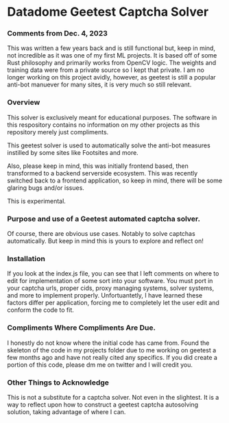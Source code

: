 # Datadome Geetest Captcha Solver
### Comments from Dec. 4, 2023

This was written a few years back and is still functional but, keep in mind, not incredible as it was one of my first ML projects. It is based off of some Rust philosophy and primarily works from OpenCV logic. The weights and training data were from a private source so I kept that private. I am no longer working on this project avidly, however, as geetest is still a popular anti-bot manuever for many sites, it is very much so still relevant. 

### Overview

This solver is exclusively meant for educational purposes. The software in this respository contains no information on my other projects as this repository merely just compliments. 

This geetest solver is used to automatically solve the anti-bot measures instilled by some sites like Footsites and more. 

Also, please keep in mind, this was initially frontend based, then transformed to a backend serverside ecosystem. This was recently switched back to a frontend application, so keep in mind, there will be some glaring bugs and/or issues. 

This is experimental.

### Purpose and use of a Geetest automated captcha solver. 
Of course, there are obvious use cases. Notably to solve captchas automatically. But keep in mind this is yours to explore and reflect on! 

### Installation 
If you look at the index.js file, you can see that I left comments on where to edit for implementation of some sort into your software. You must port in your captcha urls, proper cids, proxy managing systems, solver systems, and more to implement properly. Unfortuantetly, I have learned these factors differ per application, forcing me to completely let the user edit and conform the code to fit. 

### Compliments Where Compliments Are Due. 
I honestly do not know where the initial code has came from. Found the skeleton of the code in my projects folder due to me working on geetest a few months ago and have not really cited any specifics. If you did create a portion of this code, please dm me on twitter and I will credit you. 

### Other Things to Acknowledge 
This is not a substitute for a captcha solver. Not even in the slightest. It is a way to reflect upon how to construct a geetest captcha autosolving solution, taking advantage of where I can. 
